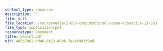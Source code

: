 ```yaml
---
content_type: resource
description: ''
file: null
file_location: /coursemedia/2-068-computational-ocean-acoustics-13-853-spring-2003/469b7802dd486b13460b7edaf403f9ed_wavint.pdf
file_type: application/pdf
resourcetype: Document
title: wavint.pdf
uid: 469b7802-dd48-6b13-460b-7edaf403f9ed
---
```

